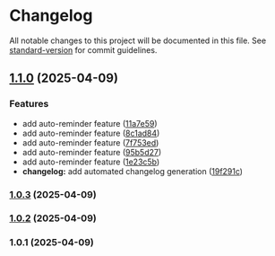 # Changelog

All notable changes to this project will be documented in this file. See [standard-version](https://github.com/conventional-changelog/standard-version) for commit guidelines.

## [1.1.0](https://github.com/thilakshitha/AC_Service-tracker/compare/v1.0.2...v1.1.0) (2025-04-09)


### Features

* add auto-reminder feature ([11a7e59](https://github.com/thilakshitha/AC_Service-tracker/commit/11a7e5931ebbaa0f00e9189e95fe511af98714bf))
* add auto-reminder feature ([8c1ad84](https://github.com/thilakshitha/AC_Service-tracker/commit/8c1ad84828e8623dc5f6c397fe51944ccda584df))
* add auto-reminder feature ([7f753ed](https://github.com/thilakshitha/AC_Service-tracker/commit/7f753ede3a4842a1c47dc7578321de44fb16567a))
* add auto-reminder feature ([95b5d27](https://github.com/thilakshitha/AC_Service-tracker/commit/95b5d271610e17cf05584678868bbf054753996b))
* add auto-reminder feature ([1e23c5b](https://github.com/thilakshitha/AC_Service-tracker/commit/1e23c5b318ac15a45ae6fd3e82a51da738d94a25))
* **changelog:** add automated changelog generation ([19f291c](https://github.com/thilakshitha/AC_Service-tracker/commit/19f291c56a7d7c92f2c4f02a4922e5b8c96c7134))

### [1.0.3](https://github.com/thilakshitha/AC_Service-tracker/compare/v1.0.2...v1.0.3) (2025-04-09)

### [1.0.2](https://github.com/thilakshitha/AC_Service-tracker/compare/v1.0.1...v1.0.2) (2025-04-09)

### 1.0.1 (2025-04-09)
